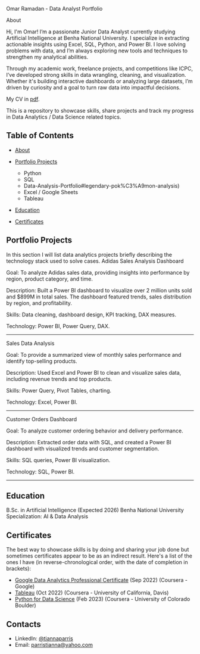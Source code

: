 Omar Ramadan - Data Analyst Portfolio

About

Hi, I'm Omar! I’m a passionate Junior Data Analyst currently studying Artificial Intelligence at Benha National University. I specialize in extracting actionable insights using Excel, SQL, Python, and Power BI. I love solving problems with data, and I’m always exploring new tools and techniques to strengthen my analytical abilities.

Through my academic work, freelance projects, and competitions like ICPC, I’ve developed strong skills in data wrangling, cleaning, and visualization. Whether it's building interactive dashboards or analyzing large datasets, I’m driven by curiosity and a goal to turn raw data into impactful decisions.

My CV in [pdf]([https://github.com/tiannaparris/Data-Analysis-Portfolio/blob/main/Tianna%20Parris%20CV.pdf](https://drive.google.com/file/d/1GeXE78WlBFeiSorPlHIzX1-aHC-8LIzq/view?usp=drivesdk)).

This is a repository to showcase skills, share projects and track my progress in Data Analytics / Data Science related topics.

## Table of Contents
- [About]()
- [Portfolio Projects]()
  - Python  
  - SQL
  - Data-Analysis-Portfolio#legendary-pok%C3%A9mon-analysis)
  - Excel / Google Sheets
  - Tableau
  


- [Education]()  
- [Certificates]((https://drive.google.com/drive/folders/1FokienUyYdKvfA7lKBflvgNBPnje6H_c))
  
## Portfolio Projects
In this section I will list data analytics projects briefly describing the technology stack used to solve cases.
Adidas Sales Analysis Dashboard

Goal: To analyze Adidas sales data, providing insights into performance by region, product category, and time.

Description: Built a Power BI dashboard to visualize over 2 million units sold and $899M in total sales. The dashboard featured trends, sales distribution by region, and profitability.

Skills: Data cleaning, dashboard design, KPI tracking, DAX measures.

Technology: Power BI, Power Query, DAX.


---

Sales Data Analysis

Goal: To provide a summarized view of monthly sales performance and identify top-selling products.

Description: Used Excel and Power BI to clean and visualize sales data, including revenue trends and top products.

Skills: Power Query, Pivot Tables, charting.

Technology: Excel, Power BI.


---

Customer Orders Dashboard

Goal: To analyze customer ordering behavior and delivery performance.

Description: Extracted order data with SQL, and created a Power BI dashboard with visualized trends and customer segmentation.

Skills: SQL queries, Power BI visualization.

Technology: SQL, Power BI.


---


## Education
B.Sc. in Artificial Intelligence (Expected 2026)
Benha National University
Specialization: AI & Data Analysis

## Certificates
The best way to showcase skills is by doing and sharing your job done but sometimes certificates appear to be as an indirect result. Here's a list of the ones I have (in reverse-chronological order, with the date of completion in brackets):
- [Google Data Analytics Professional Certificate](https://www.coursera.org/account/accomplishments/professional-cert/LRQ498UKBBSJ?utm_source=link&utm_medium=certificate&utm_content=cert_image&utm_campaign=sharing_cta&utm_product=prof) (Sep 2022) (Coursera - Google)
- [Tableau](https://www.coursera.org/account/accomplishments/verify/62LME4DV8CUV) (Oct 2022) (Coursera - University of California, Davis)
- [Python for Data Science](https://coursera.org/share/a16ecd3de61dd794199c452586cba90c) (Feb 2023) (Coursera - University of Colorado Boulder)

## Contacts
- LinkedIn: [@tiannaparris](https://www.linkedin.com/in/tianna-parris-9b6823176/)
- Email: parristianna@yahoo.com
